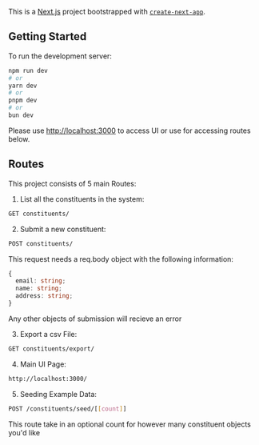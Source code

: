 This is a [Next.js](https://nextjs.org) project bootstrapped with [`create-next-app`](https://nextjs.org/docs/app/api-reference/cli/create-next-app).

## Getting Started

To run the development server:

```bash
npm run dev
# or
yarn dev
# or
pnpm dev
# or
bun dev
```

Please use [http://localhost:3000](http://localhost:3000) to access UI or use for accessing routes below.

## Routes

This project consists of 5 main Routes:

1. List all the constituents in the system:

```bash
GET constituents/
```

2. Submit a new constituent:

```bash
POST constituents/
```

This request needs a req.body object with the following information:

```typescript
{
  email: string;
  name: string;
  address: string;
}
```

Any other objects of submission will recieve an error

3. Export a csv File:

```bash
GET constituents/export/
```

4. Main UI Page:

```bash
http://localhost:3000/
```

5. Seeding Example Data:

```bash
POST /constituents/seed/[[count]]
```

This route take in an optional count for however many constituent objects you'd like
